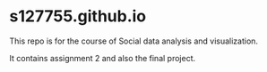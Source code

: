 # s127755.github.io
This repo is for the course of Social data analysis and visualization.

It contains assignment 2 and also the final project.

